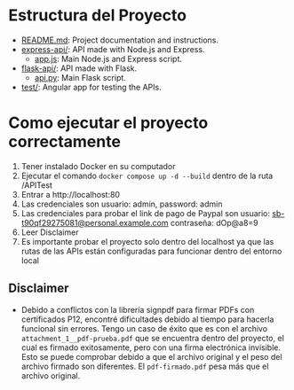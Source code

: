# Estructura del Proyecto

- [README.md](../APITest/README.md): Project documentation and instructions.
- [express-api/](../APITest/express-api/): API made with Node.js and Express.
    - [app.js](../APITest/express-api/app.js): Main Node.js and Express script.
- [flask-api/](../APITest/flask-api/): API made with Flask.
    - [api.py](../APITest/flask-api/api.py): Main Flask script.
- [test/](../APITest/test/): Angular app for testing the APIs.

# Como ejecutar el proyecto correctamente
1. Tener instalado Docker en su computador
2. Ejecutar el comando ```docker compose up -d --build``` dentro de la ruta /APITest
3. Entrar a http://localhost:80
4. Las credenciales son usuario: admin, password: admin
5. Las credenciales para probar el link de pago de Paypal son usuario: sb-t90qf29275081@personal.example.com contraseña: dOp@a8=9
6. Leer Disclaimer
7. Es importante probar el proyecto solo dentro del localhost ya que las rutas de las APIs están configuradas para funcionar dentro del entorno local

## Disclaimer
- Debido a conflictos con la librería signpdf para firmar PDFs con certificados P12, encontré dificultades debido al tiempo para hacerla funcional sin errores. Tengo un caso de éxito que es con el archivo ```attachment_1__pdf-prueba.pdf``` que se encuentra dentro del proyecto, el cual es firmado exitosamente, pero con una firma electrónica invisible. Esto se puede comprobar debido a que el archivo original y el peso del archivo firmado son diferentes. El ```pdf-firmado.pdf``` pesa más que el archivo original.